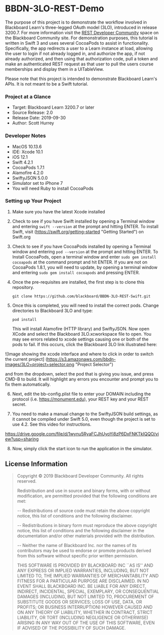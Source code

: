# BBDN-3LO-REST-Demo

The purpose of this project is to demonstrate the workflow involved in Blackboard Learn's three-legged OAuth model (3LO), introduced in release 3200.7. For more information visit the <a href="https://community.blackboard.com/community/developers/rest" target="_blank">REST Developer Community</a> space on the Blackboard Community site. For demonstration purposes, this tutorial is written in Swift 3 and uses several CocoaPods to assist in functionality. Specifically, the app redirects a user to a Learn instance at load, allowing the user to login if not already logged in, and authorize the app, if not already authorized, and then using that authorization code, pull a token and make an authenticated REST request as that user to pull the users course memberships and display them in a UITableView.

Please note that this project is intended to demonstrate Blackboard Learn's APIs. It is not meant to be a Swift tutorial.

### Project at a Glance

* Target: Blackboard Learn 3200.7 or later
* Source Release: 2.0
* Release Date: 2019-09-30
* Author: Scott Hurrey

### Developer Notes

* MacOS 10.13.6
* IDE: Xcode 10.1
* iOS 12.1
* Swift 4.2.1
* CocoaPods 1.7.1
* Alamofire 4.2.0
* SwiftyJSON 5.0.0
* Simulator set to iPhone 7
* You will need Ruby to install CocoaPods

### Setting up Your Project

1.	Make sure you have the latest Xcode installed

2.	Check to see if you have Swift installed by opening a Terminal window and entering `swift --version` at the prompt and hitting ENTER. To install Swift, visit (https://swift.org/getting-started "Getting Started") on Swift.org

3.	Check to see if you have CocoaPods installed by opening a Terminal window and entering `pod --version` at the prompt and hitting ENTER. To Install CocoaPods, open a terminal window and enter `sudo gem install cocoapods` at the command prompt and hit ENTER. If you are not on CocoaPods 1.8.1, you will need to update, by opening a terminal window and entering `sudo gem install cocoapods` and pressing ENTER.

4.	Once the pre-requisites are installed, the first step is to clone this repository.

      `git clone https://github.com/blackboard/BBDN-3LO-REST-Swift.git`

5.	Once this is completed, you will need to install the correct pods. Change directories to Blackboard 3LO and type: 

      `pod install`

      This will install Alamofire (HTTP library) and SwiftyJSON. Now open XCode and select the Blackboard 3LO.xcworkspace file       to open. You may see errors related to xcode settings causing one or both of the pods to fail. If this occurs, click the       Blackboard 3LO link illustrated here: 

![Image showing the xcode interface and where to click in order to switch the current project]          (https://s3.amazonaws.com/bbdn-images/3LO+project+selector.png "Project Selector") 

and from the dropdown, select the pod that is giving you issue, and press CMD-B to build. It will highlight any errors         you encounter and prompt you to fix them automatically.

6.	Next, edit the bb-config.plist file to enter your DOMAIN including the protocol (i.e. https://monument.edu), your REST key and your REST secret. 

7.    You need to make a manual change to the SwiftyJSON build settings, as it cannot be compiled under Swift 5.0, even though the project is set to use 4.2. See this video for instructions.

https://drive.google.com/file/d/1wynu5RyaFCJhUyoYi8zP6DxFNKTkIQQO/view?usp=sharing

8.	Now, simply click the start icon to run the application in the simulator.

## License Information

> Copyright © 2019 Blackboard Developer Community. All rights reserved.
>
> Redistribution and use in source and binary forms, with or without
> modification, are permitted provided that the following conditions are met:
>
>  -- Redistributions of source code must retain the above copyright
>     notice, this list of conditions and the following disclaimer.
>
>  -- Redistributions in binary form must reproduce the above copyright
>     notice, this list of conditions and the following disclaimer in the
>     documentation and/or other materials provided with the distribution.
>
>  -- Neither the name of Blackboard Inc. nor the names of its contributors
>     may be used to endorse or promote products derived from this
>     software without specific prior written permission.
>
> THIS SOFTWARE IS PROVIDED BY BLACKBOARD INC ``AS IS'' AND ANY
> EXPRESS OR IMPLIED WARRANTIES, INCLUDING, BUT NOT LIMITED TO, THE IMPLIED
> WARRANTIES OF MERCHANTABILITY AND FITNESS FOR A PARTICULAR PURPOSE ARE
> DISCLAIMED. IN NO EVENT SHALL BLACKBOARD INC. BE LIABLE FOR ANY
> DIRECT, INDIRECT, INCIDENTAL, SPECIAL, EXEMPLARY, OR CONSEQUENTIAL DAMAGES
> (INCLUDING, BUT NOT LIMITED TO, PROCUREMENT OF SUBSTITUTE GOODS OR SERVICES;
> LOSS OF USE, DATA, OR PROFITS; OR BUSINESS INTERRUPTION) HOWEVER CAUSED AND
> ON ANY THEORY OF LIABILITY, WHETHER IN CONTRACT, STRICT LIABILITY, OR TORT
> (INCLUDING NEGLIGENCE OR OTHERWISE) ARISING IN ANY WAY OUT OF THE USE OF THIS
> SOFTWARE, EVEN IF ADVISED OF THE POSSIBILITY OF SUCH DAMAGE.
